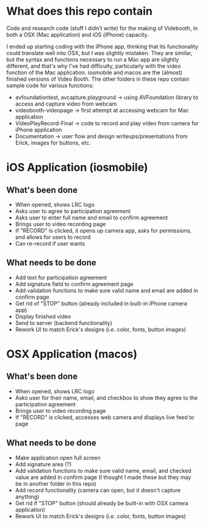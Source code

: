 <h1>What does this repo contain</h1>
<p>Code and research code (stuff I didn't write) for the making of Videbooth, in both a OSX (Mac application) and iOS (iPhone) capacity.</p>
<p>I ended up starting coding with the iPhone app, thinking that its functionality could translate well into OSX, but I was slightly mistaken. They are similar, but the syntax and functions necessary to run a Mac app are slightly different, and that's why I've had difficulty, particularly with the video function of the Mac application.
iosmobile and macos are the (almost) finished versions of Video Booth. The other folders in these repo contain sample code for various functions: </p>
<ul>
<li>avfoundationtest, avcapture.playground -> using AVFoundation library to access and capture video from webcam</li>
<li>videobooth-videopage -> first attempt at accessing webcam for Mac application</li>
<li>VideoPlayRecord-Final -> code to record and play video from camera for iPhone application</li>
<li>Documentation -> user flow and design writeups/presentations from Erick, images for buttons, etc.</li>
</ul>

<h1>iOS Application (iosmobile)</h1>
<h2>What's been done</h2>
<ul>
<li>When opened, shows LRC logo</li>
<li>Asks user to agree to participation agreement</li>
<li>Asks user to enter full name and email to confirm agreement</li>
<li>Brings user to video recording page</li>
<li>If "RECORD" is clicked, it opens up camera app, asks for permissions, and allows for users to record</li>
<li>Can re-record if user wants</li>
</ul>

<h2>What needs to be done</h2>
<ul>
<li>Add text for participation agreement</li>
<li>Add signature field to confirm agreement page</li>
<li>Add validation functions to make sure valid name and email are added in confirm page</li>
<li>Get rid of "STOP" button (already included in built-in iPhone camera app)</li>
<li>Display finished video</li>
<li>Send to server (backend functionality)</li>
<li>Rework UI to match Erick's designs (i.e. color, fonts, button images)</li>
</ul>

<h1>OSX Application (macos)</h1>
<h2>What's been done</h2>
<ul>
<li>When opened, shows LRC logo</li>
<li>Asks user for their name, email, and checkbox to show they agree to the participation agreement</li>
<li>Brings user to video recording page</li>
<li>If "RECORD" is clicked, accesses web camera and displays live feed to page</li>
</ul>

<h2>What needs to be done</h2>
<ul>
<li>Make application open full screen</li>
<li>Add signature area (?)</li>
<li>Add validation functions to make sure valid name, email, and checked value are added in confirm page (I thought I made these but they may be in another folder in this repo)</li>
<li>Add record functionality (camera can open, but it doesn't capture anything)</li>
<li>Get rid if "STOP" button (should already be built-in with OSX camera application)</li>
<li>Rework UI to match Erick's designs (i.e. color, fonts, button images)</li>
</ul>
